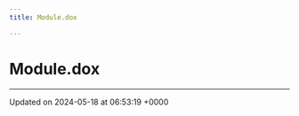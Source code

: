 ```yaml
---
title: Module.dox

---
```


# Module.dox








-------------------------------

Updated on 2024-05-18 at 06:53:19 +0000
